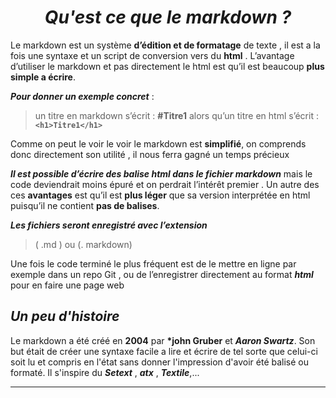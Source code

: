 # <center>  __*Qu'est ce que le markdown ?*__</center>
Le markdown est un système __d’édition et de formatage__ de texte , il est a la fois une syntaxe et un script de conversion vers du  __html__ . L’avantage d’utiliser le markdown et pas directement le html est qu’il est beaucoup __plus simple a écrire__.

__*Pour donner un exemple concret*__ : 
> un titre en markdown s’écrit : __#Titre1__
alors qu’un titre en html s’écrit : __`<h1>Titre1</h1>`__


Comme on peut le voir le voir le markdown est __simplifié__, on comprends donc directement son utilité , il nous ferra gagné un temps précieux


__*Il est possible d’écrire des balise html dans le fichier markdown*__ mais le code deviendrait moins épuré et on perdrait l’intérêt premier .
Un autre des ces __avantages__ est qu’il est __plus léger__ que sa version interprétée en html puisqu’il ne contient __pas de balises__.

__*Les fichiers seront enregistré avec l’extension*__
> ( .md ) ou (. markdown)


Une fois le code terminé le plus fréquent est de le mettre en ligne par exemple dans un repo Git , ou de l’enregistrer directement au format __*html*__ pour en faire une page web

## __*Un peu d'histoire*__
Le markdown a été créé en __2004__ par __*john Gruber__ et __*Aaron Swartz*__.
Son but était de créer une syntaxe facile a lire et écrire de tel sorte que celui-ci soit lu et compris en l'état sans donner l'impression d'avoir été balisé ou formaté.
Il s'inspire du __*Setext*__ , __*atx*__ , __*Textile*__,...

-----------------
